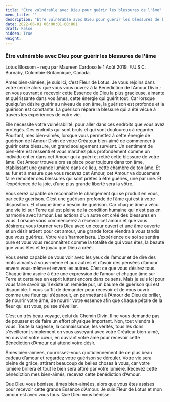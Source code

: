 ```yaml
---
title: "Être vulnérable avec Dieu pour guérir les blessures de l'âme"
menu_title: ""
description: "Être vulnérable avec Dieu pour guérir les blessures de l'âme"
date: 2022-06-01 06:00:01+00:801
draft: False
hidden: True
weight:
---
```

### Être vulnérable avec Dieu pour guérir les blessures de l'âme

Lotus Blossom - reçu par Maureen Cardoso le 1 Août 2019, F.U.S.C. Burnaby, Colombie-Britannique, Canada.

Âmes bien-aimées, je suis ici, c’est Fleur de Lotus. Je vous rejoins dans votre cercle alors que vous vous ouvrez à la Bénédiction de l’Amour Divin ; en vous ouvrant à recevoir cette Essence de Dieu la plus gracieuse, aimante et guérissante dans vos âmes, cette énergie qui guérit tout. Car lorsque quelqu’un désire guérir au niveau de son âme, la guérison est profonde et la guérison est constante. La guérison répare la blessure qui a été vécue à travers les expériences de votre vie.

Elle nécessite votre vulnérabilité, pour aller dans ces endroits que vous avez protégés. Ces endroits qui sont bruts et qui sont douloureux à regarder. Pourtant, mes bien-aimés, lorsque vous permettez à cette énergie de guérison de l’Amour Divin de votre Créateur bien-aimé de commencer à guérir cette blessure, un grand soulagement survient. Un sentiment de bien-être est ressenti et vous marchez plus profondément comme un individu entier dans cet Amour qui a guéri et retiré cette blessure de votre âme. Cet Amour trouve alors sa place pour toujours dans ton âme, établissant une grande lumière dans ce lieu, cette chambre de ton âme. Et au fur et à mesure que vous recevez cet Amour, cet Amour va doucement faire remonter ces blessures qui sont prêtes à être guéries, une par une. Et l’expérience de la joie, d’une plus grande liberté sera la vôtre.

Vous serez capable de reconnaître le changement qui se produit en vous, par cette guérison. C’est une guérison profonde de l’âme qui est à votre disposition. Et chaque âme a besoin de guérison. Car chaque âme a vécu une vie ici sur Terre qui est pleine de la condition humaine qui n’est pas en harmonie avec l’amour. Les actions d’un autre ont créé des blessures en vous. Lorsque vous commencerez à recevoir cet amour et que vous désirerez vous tourner vers Dieu avec un cœur ouvert et une âme ouverte et un désir ardent pour cet amour, une grande force viendra à vous tandis que vous guérirez. Votre vie s’harmonisera. L’expérience de soi se sentira pure et vous vous reconnaîtrez comme la totalité de qui vous êtes, la beauté que vous êtes et le joyau que Dieu a créé.

Vous serez capable de vous voir avec les yeux de l’amour et de dire des mots aimants à vous-même et aux autres et d’avoir des pensées d’amour envers vous-même et envers les autres. C’est ce que vous désirez tous. Chaque âme aspire à être une expression de l’amour et chaque âme sur Terre et certaines en esprit luttent encore dans ce sens. Mais je suis ici pour vous faire savoir qu’il existe un remède pur, un baume de guérison qui est disponible. Il vous suffit de demander pour recevoir et de vous ouvrir comme une fleur qui s’épanouit, en permettant à l’Amour de Dieu de briller, de nourrir votre âme, de nourrir votre essence afin que chaque pétale de la fleur qui est vous, puisse s’éveiller.

C’est un très beau voyage, celui du Chemin Divin. Il ne vous demande pas de pousser et de faire un effort physique important. Non, tout viendra à vous. Toute la sagesse, la connaissance, les vérités, tous les dons s’éveilleront simplement en vous asseyant avec votre Créateur bien-aimé, en ouvrant votre cœur, en ouvrant votre âme pour recevoir cette Bénédiction d’Amour qui attend votre désir.

Âmes bien-aimées, nourrissez-vous quotidiennement de ce plus beau cadeau d’amour et regardez votre guérison se dérouler. Votre vie sera pleine de grâce, attirant beaucoup de belles choses à vous, car votre lumière brillera et tout le bien sera attiré par votre lumière. Recevez cette bénédiction mes bien-aimés, recevez cette bénédiction d’Amour.

Que Dieu vous bénisse, âmes bien-aimées, alors que vous êtes assises pour recevoir cette grande Essence d’Amour. Je suis Fleur de Lotus et mon amour est avec vous tous. Que Dieu vous bénisse.
